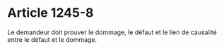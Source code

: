 # Article 1245-8

Le demandeur doit prouver le dommage, le défaut et le lien de causalité entre le défaut et le dommage.
